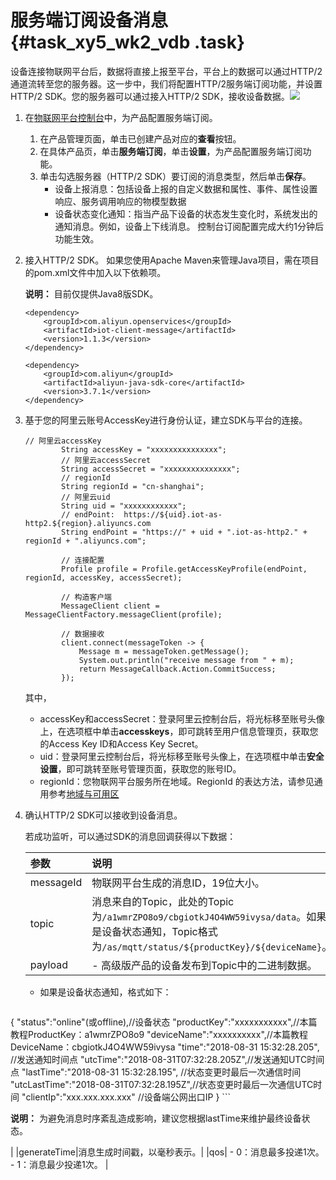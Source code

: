 # 服务端订阅设备消息 {#task_xy5_wk2_vdb .task}

设备连接物联网平台后，数据将直接上报至平台，平台上的数据可以通过HTTP/2通道流转至您的服务器。这一步中，我们将配置HTTP/2服务端订阅功能，并设置HTTP/2 SDK。您的服务器可以通过接入HTTP/2 SDK，接收设备数据。![](http://static-aliyun-doc.oss-cn-hangzhou.aliyuncs.com/assets/img/17309/15450402068965_zh-CN.png)

1.  在[物联网平台控制台](https://iot.console.aliyun.com)中，为产品配置服务端订阅。 

    1.  在产品管理页面，单击已创建产品对应的**查看**按钮。 
    2.  在具体产品页，单击**服务端订阅**，单击**设置**，为产品配置服务端订阅功能。 
    3.  单击勾选服务器（HTTP/2 SDK）要订阅的消息类型，然后单击**保存**。 
        -   设备上报消息：包括设备上报的自定义数据和属性、事件、属性设置响应、服务调用响应的物模型数据
        -   设备状态变化通知：指当产品下设备的状态发生变化时，系统发出的通知消息。例如，设备上下线消息。
    控制台订阅配置完成大约1分钟后功能生效。

2.  接入HTTP/2 SDK。 如果您使用Apache Maven来管理Java项目，需在项目的pom.xml文件中加入以下依赖项。

    **说明：** 目前仅提供Java8版SDK。

    ```
    <dependency>
        <groupId>com.aliyun.openservices</groupId>
        <artifactId>iot-client-message</artifactId>
        <version>1.1.3</version>
    </dependency>
    
    <dependency>
        <groupId>com.aliyun</groupId>
        <artifactId>aliyun-java-sdk-core</artifactId>
        <version>3.7.1</version>
    </dependency>
    ```

3.  基于您的阿里云账号AccessKey进行身份认证，建立SDK与平台的连接。 

    ```
    // 阿里云accessKey
            String accessKey = "xxxxxxxxxxxxxxx";
            // 阿里云accessSecret
            String accessSecret = "xxxxxxxxxxxxxxx";
            // regionId
            String regionId = "cn-shanghai";
            // 阿里云uid
            String uid = "xxxxxxxxxxxx";
            // endPoint:  https://${uid}.iot-as-http2.${region}.aliyuncs.com
            String endPoint = "https://" + uid + ".iot-as-http2." + regionId + ".aliyuncs.com";
    
            // 连接配置
            Profile profile = Profile.getAccessKeyProfile(endPoint, regionId, accessKey, accessSecret);
    
            // 构造客户端
            MessageClient client = MessageClientFactory.messageClient(profile);
    
            // 数据接收
            client.connect(messageToken -> {
                Message m = messageToken.getMessage();
                System.out.println("receive message from " + m);
                return MessageCallback.Action.CommitSuccess;
            });
    ```

    其中，

    -   accessKey和accessSecret：登录阿里云控制台后，将光标移至账号头像上，在选项框中单击**accesskeys**，即可跳转至用户信息管理页，获取您的Access Key ID和Access Key Secret。
    -   uid：登录阿里云控制台后，将光标移至账号头像上，在选项框中单击**安全设置**，即可跳转至账号管理页面，获取您的账号ID。
    -   regionId：您物联网平台服务所在地域。RegionId 的表达方法，请参见通用参考[地域与可用区](https://www.alibabacloud.com/help/doc-detail/40654.htm)
4.  确认HTTP/2 SDK可以接收到设备消息。 

    若成功监听，可以通过SDK的消息回调获得以下数据：

    |参数|说明|
    |:-|:-|
    |messageId|物联网平台生成的消息ID，19位大小。|
    |topic|消息来自的Topic，此处的Topic为`/a1wmrZPO8o9/cbgiotkJ4O4WW59ivysa/data`。如果是设备状态通知，Topic格式为`/as/mqtt/status/${productKey}/${deviceName}`。|
    |payload|     -   高级版产品的设备发布到Topic中的二进制数据。
    -   如果是设备状态通知，格式如下：

        ```
{ 
"status":"online"(或offline),//设备状态 
"productKey":"xxxxxxxxxxx",//本篇教程ProductKey：a1wmrZPO8o9 
"deviceName":"xxxxxxxxxx",//本篇教程DeviceName：cbgiotkJ4O4WW59ivysa 
"time":"2018-08-31 15:32:28.205", //发送通知时间点 
"utcTime":"2018-08-31T07:32:28.205Z",//发送通知UTC时间点 
"lastTime":"2018-08-31 15:32:28.195", //状态变更时最后一次通信时间 
"utcLastTime":"2018-08-31T07:32:28.195Z",//状态变更时最后一次通信UTC时间
"clientIp":"xxx.xxx.xxx.xxx" //设备端公网出口IP 
}
        ```

**说明：** 为避免消息时序紊乱造成影响，建议您根据lastTime来维护最终设备状态。

 |
    |generateTime|消息生成时间戳，以毫秒表示。|
    |qos|     -   0：消息最多投递1次。
    -   1：消息最少投递1次。
 |


